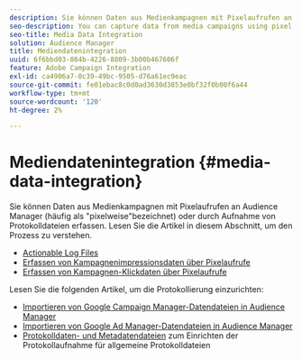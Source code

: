 ```yaml
---
description: Sie können Daten aus Medienkampagnen mit Pixelaufrufen an Audience Manager (häufig als "pixelweise"bezeichnet) oder durch Aufnahme von Protokolldateien erfassen.
seo-description: You can capture data from media campaigns using pixel calls to Audience Manager (often called pixeling the creative) or by ingesting log files.
seo-title: Media Data Integration
solution: Audience Manager
title: Mediendatenintegration
uuid: 6f6bbd03-084b-4226-8809-3b00b467606f
feature: Adobe Campaign Integration
exl-id: ca4906a7-0c39-49bc-9505-d76a61ec9eac
source-git-commit: fe01ebac8c0d0ad3630d3853e0bf32f0b00f6a44
workflow-type: tm+mt
source-wordcount: '120'
ht-degree: 2%

---
```


# Mediendatenintegration {#media-data-integration}

Sie können Daten aus Medienkampagnen mit Pixelaufrufen an Audience Manager (häufig als &quot;pixelweise&quot;bezeichnet) oder durch Aufnahme von Protokolldateien erfassen. Lesen Sie die Artikel in diesem Abschnitt, um den Prozess zu verstehen.

<!-- c_camp_data_int.xml -->

* [Actionable Log Files](/help/using/integration/media-data-integration/actionable-log-files.md)
* [Erfassen von Kampagnenimpressionsdaten über Pixelaufrufe](/help/using/integration/media-data-integration/impression-data-pixels.md)
* [Erfassen von Kampagnen-Klickdaten über Pixelaufrufe](/help/using/integration/media-data-integration/click-data-pixels.md)

Lesen Sie die folgenden Artikel, um die Protokollierung einzurichten:

* [Importieren von Google Campaign Manager-Datendateien in Audience Manager](/help/using/reporting/audience-optimization-reports/aor-advertisers/import-dcm.md)
* [Importieren von Google Ad Manager-Datendateien in Audience Manager](/help/using/reporting/audience-optimization-reports/aor-publishers/import-dfp.md)
* [Protokolldaten- und Metadatendateien](/help/using/reporting/audience-optimization-reports/metadata-files-intro/metadata-files-intro.md) zum Einrichten der Protokollaufnahme für allgemeine Protokolldateien
